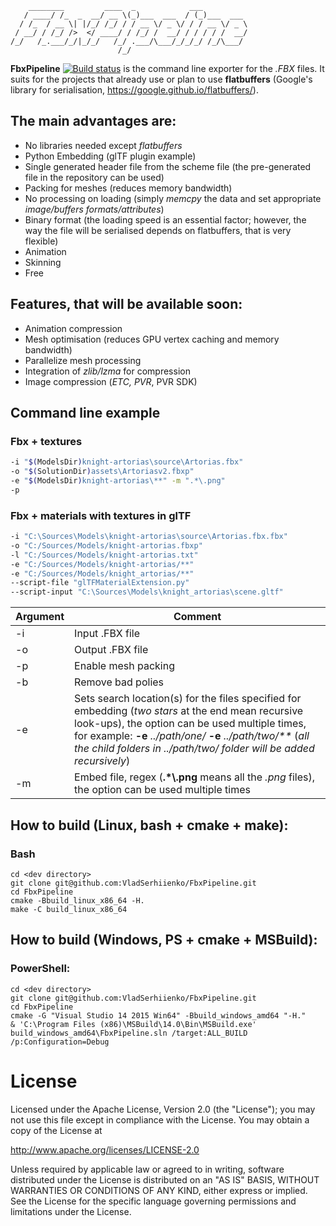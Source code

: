 ```
    ________         ____  _            ___          
   / ____/ /_  _  __/ __ \(_)___  ___  / (_)___  ___ 
  / /_  / __ \| |/_/ /_/ / / __ \/ _ \/ / / __ \/ _ \
 / __/ / /_/ />  </ ____/ / /_/ /  __/ / / / / /  __/
/_/   /_.___/_/|_/_/   /_/ .___/\___/_/_/_/ /_/\___/ 
                        /_/                          
```


**FbxPipeline** [![Build status](https://ci.appveyor.com/api/projects/status/lob4wuwoji3awkeq?svg=true)](https://ci.appveyor.com/project/VladSerhiienko/fbxpipeline) is the command line exporter for the *.FBX* files. It suits for the projects that already use or plan to use **flatbuffers** (Google's library for serialisation, https://google.github.io/flatbuffers/).

## The main advantages are:
 - No libraries needed except *flatbuffers*
 - Python Embedding (glTF plugin example)
 - Single generated header file from the scheme file (the pre-generated file in the repository can be used)
 - Packing for meshes (reduces memory bandwidth)
 - No processing on loading (simply *memcpy* the data and set appropriate *image/buffers formats/attributes*)
 - Binary format (the loading speed is an essential factor; however, the way the file will be serialised depends on flatbuffers, that is very flexible)
 - Animation
 - Skinning
 - Free

## Features, that will be available soon:
 - Animation compression
 - Mesh optimisation (reduces GPU vertex caching and memory bandwidth)
 - Parallelize mesh processing
 - Integration of *zlib/lzma* for compression
 - Image compression (*ETC, PVR*, PVR SDK)

## Command line example
### Fbx + textures 
```sh
-i "$(ModelsDir)knight-artorias\source\Artorias.fbx"
-o "$(SolutionDir)assets\Artoriasv2.fbxp"
-e "$(ModelsDir)knight-artorias\**" -m ".*\.png"
-p
```
### Fbx + materials with textures in glTF
```sh
-i "C:\Sources\Models\knight-artorias\source\Artorias.fbx.fbx"
-o "C:/Sources/Models/knight-artorias.fbxp"
-l "C:/Sources/Models/knight-artorias.txt"
-e "C:/Sources/Models/knight-artorias/**"
-e "C:/Sources/Models/knight_artorias/**"
--script-file "glTFMaterialExtension.py"
--script-input "C:\Sources\Models\knight_artorias\scene.gltf"
```
|Argument|Comment|
|--------|-------|
|-i|Input .FBX file|
|-o|Output .FBX file|
|-p|Enable mesh packing|
|-b|Remove bad polies|
|-e|Sets search location(s) for the files specified for embedding (*two stars* at the end mean recursive look-ups), the option can be used multiple times, for example: **-e** *../path/one/* **-e** *../path/two/\*\** (*all the child folders in ../path/two/ folder will be added recursively*)|
|-m|Embed file, regex (**.\*\\.png** means all the *.png* files), the option can be used multiple times|

## How to build (Linux, bash + cmake + make):

### Bash
```
cd <dev directory>
git clone git@github.com:VladSerhiienko/FbxPipeline.git
cd FbxPipeline
cmake -Bbuild_linux_x86_64 -H.
make -C build_linux_x86_64

```

## How to build (Windows, PS + cmake + MSBuild): 

### PowerShell:
```
cd <dev directory>
git clone git@github.com:VladSerhiienko/FbxPipeline.git
cd FbxPipeline
cmake -G "Visual Studio 14 2015 Win64" -Bbuild_windows_amd64 "-H."
& 'C:\Program Files (x86)\MSBuild\14.0\Bin\MSBuild.exe' build_windows_amd64\FbxPipeline.sln /target:ALL_BUILD /p:Configuration=Debug

```

# License
Licensed under the Apache License, Version 2.0 (the "License"); you may not
use this file except in compliance with the License. You may obtain a copy of
the License at

<http://www.apache.org/licenses/LICENSE-2.0>

Unless required by applicable law or agreed to in writing, software
distributed under the License is distributed on an "AS IS" BASIS, WITHOUT
WARRANTIES OR CONDITIONS OF ANY KIND, either express or implied. See the
License for the specific language governing permissions and limitations under
the License.
